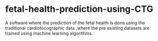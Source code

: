 # fetal-health-prediction-using-CTG
A software where the prediction of the fetal health is done using the traditional cardiotocographic data ,where the pre existing datasets are trained using machine learning algorithms.
